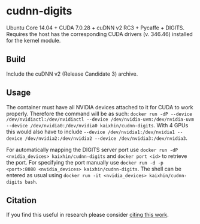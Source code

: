 cudnn-digits
============
Ubuntu Core 14.04 + CUDA 7.0.28 + cuDNN v2 RC3 + Pycaffe + DIGITS. Requires the host has the corresponding CUDA drivers (v. 346.46) installed for the kernel module.

Build
-----
Include the cuDNN v2 (Release Candidate 3) archive.

Usage
-----
The container must have all NVIDIA devices attached to it for CUDA to work properly.
Therefore the command will be as such: `docker run -dP --device /dev/nvidiactl:/dev/nvidiactl --device /dev/nvidia-uvm:/dev/nvidia-uvm --device /dev/nvidia0:/dev/nvidia0 kaixhin/cudnn-digits`.
With 4 GPUs this would also have to include `--device /dev/nvidia1:/dev/nvidia1 --device /dev/nvidia2:/dev/nvidia2 --device /dev/nvidia3:/dev/nvidia3`.

For automatically mapping the DIGITS server port use `docker run -dP <nvidia_devices> kaixhin/cudnn-digits` and `docker port <id>` to retrieve the port.
For specifying the port manually use `docker run -d -p <port>:8080 <nvidia_devices> kaixhin/cudnn-digits`.
The shell can be entered as usual using `docker run -it <nvidia_devices> kaixhin/cudnn-digits bash`.

Citation
--------
If you find this useful in research please consider [citing this work](https://github.com/Kaixhin/dockerfiles/blob/master/CITATION.md).
